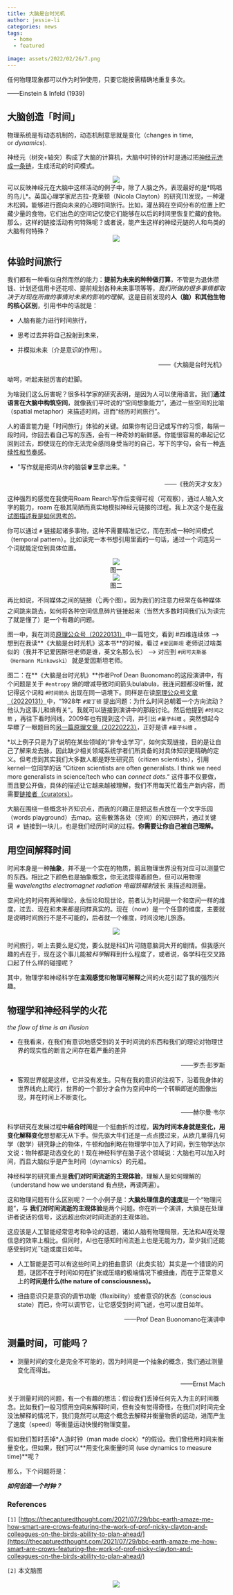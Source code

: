 ```yaml
---
title: 大脑是台时光机
author: jessie-li
categories: news
tags:
  - home
  - featured
 
image: assets/2022/02/26/7.png
---
```

任何物理现象都可以作为时钟使用，只要它能按需精确地重复多次。

——Einstein & Infeld (1939) 

## 大脑创造「时间」

物理系统是有动态机制的，动态机制意思就是变化（changes in time, or *dynamics*).

神经元（树突+轴突）构成了大脑的计算机，大脑中时钟的计时是通过把[神经元连成一条链](http://mp.weixin.qq.com/s?__biz=MzU5NjQxNzQ3Mw==&mid=2247487123&idx=1&sn=16d9a9c4148c8ce1afa1b932c2cb6a03&chksm=fe62403dc915c92bfeb34268db7096078c4fb6b2e1b0fb6e9873fa7c6b5455e44065ace8aaf4&scene=21#wechat_redirect)，生成活动的时间模式。

<div align=center><img src="/assets/2022/02/26/2.png"/></div>
可以反映神经元在大脑中这样活动的例子中，除了人脑之外，表现最好的是*鸣唱的鸟儿*。英国心理学家尼古拉-克莱顿（Nicola Clayton）的研究[1]发现，一种灌木松鸦，能够进行面向未来的心理时间旅行。比如，灌丛鸦在空间分布的位置上贮藏少量的食物，它们出色的空间记忆使它们能够在以后的时间里恢复贮藏的食物。那么，这样的链接活动有何特殊呢？或者说，能产生这样的神经元链的人和鸟类的大脑有何特殊？
<div align=center><img src="/assets/2022/02/26/3.png"/></div>

## 体验时间旅行

我们都有一种看似自然而然的能力：**提前为未来的种种做打算**，不管是为退休攒钱、计划还信用卡还花呗、提前规划各种未来事项等等，*我们所做的很多事情都取决于对现在所做的事情对未来的影响的理解*。这是目前发现的**人（脑）和其他生物的核心区别**，引用书中的话就是：

- 人脑有能力进行时间旅行， 

- 思考过去并将自己投射到未来， 

- 并模拟未来（介是意识的作用）。
 
<div align=right>——《大脑是台时光机》</div>


呦呵，听起来挺厉害的赶脚。

为啥我们这么厉害呢？很多科学家的研究表明，是因为人可以使用语言。我们**通过语言在大脑中构筑空间**，就像我们平时说的“空间想象能力”，通过一些空间的比喻（spatial metaphor）来描述时间，进而“经历时间旅行”。

人的语言能力是「时间旅行」体验的关键。如果你有记日记或写作的习惯，每隔一段时间，你回去看自己写的东西，会有一种奇妙的新鲜感。你能很容易的串起记忆回到过去，即使现在的你无法完全感同身受当时的自己，写下的字句，会有一种[连续性和节奏感](http://mp.weixin.qq.com/s?__biz=MzU5NjQxNzQ3Mw==&mid=2247486909&idx=1&sn=e726691b9c2d7f0dfa372305dea63fc3&chksm=fe624313c915ca05bd0c670a00b7bd6187a3aaa2403132b9ee302c5553b698750f702f113e85&scene=21#wechat_redirect)。


- "写作就是把词从你的脑袋🪣里拿出来。"
<div align=right>——《我的天才女友》</div>


这种强烈的感觉在我使用Roam Rearch写作后变得可视（可观察），通过人输入文字的能力，roam 在极其简陋而真实地模拟神经元链接的过程。我上次这个是在[我试图描述我是如何思考的](http://mp.weixin.qq.com/s?__biz=MzU5NjQxNzQ3Mw==&mid=2247486419&idx=1&sn=562ef1b1c6a715f7cef44f7b19879c6a&chksm=fe62457dc915cc6b4cfba838001d54556234100d01da3ac42cfe25b1e2f7e26d46d306eb7caa&scene=21#wechat_redirect)。

你可以通过 `#` 链接起诸多事物，这种不需要精准记忆，而在形成一种时间模式（temporal pattern）。比如读完一本书想引用里面的一句话，通过一个词连另一个词就能定位到具体位置。
<div align=center><img src="/assets/2022/02/26/4.png"/></div>

<div align=center>图一</div>
<div align=center><img src="/assets/2022/02/26/5.png"/></div>
<div align=center>图二</div>

再比如说，不同媒体之间的链接（👆两个图）。因为我们的注意力经常在各种媒体之间跳来跳去，如何将各种空间信息碎片链接起来（当然大多数时间我们认为读完了就是懂了）是一个有趣的问题。

图一中，我在浏览[原理公众号（20220131）](https://mp.weixin.qq.com/s?__biz=MzA4NDU1MDY5OA==&mid=2653225848&idx=1&sn=9df0570ab21b5cfa7adfda200d258cd5&scene=21#wechat_redirect)中一篇短文，看到 #四维连续体 --> 想到在我读**《大脑是台时光机》这本书**的时候，看过 `#爱因斯坦` 老师说过啥类似的（我并不记爱因斯坦老师是谁，英文名那么长） --> 对应到 `#闵可夫斯基（Hermann Minkowski）` 就是爱因斯坦老师。



图二：在**《大脑是台时光机》**作者Prof Dean Buonomano的这段演讲中，有个问题是关于 `#entropy` 熵的增减导致时间箭头bulabula，我连问题都没听懂，就记得这个词和 `#时间箭头` 出现在同一语境下。同样是在读[原理公众号文章（20220131）](https://mp.weixin.qq.com/s?__biz=MzA4NDU1MDY5OA==&mid=2653225848&idx=1&sn=9df0570ab21b5cfa7adfda200d258cd5&scene=21#wechat_redirect)中，“1928年 `#爱丁顿` 提出问题：为什么时间总朝着一个方向流动？他认为这事儿和熵有关“。我就可以链接到演讲中的那段讨论。然后他提到 `#时间之箭` ，再往下看时间线，2009年也有提到这个词，并引出 `#量子纠缠` 。突然想起今早瞟了一眼题目的[另一篇原理文章（20220223）](https://mp.weixin.qq.com/s?__biz=MzA4NDU1MDY5OA==&mid=2653226179&idx=1&sn=0320e9b62e6444104f6d5bf8e148b64d&scene=21#wechat_redirect)，正好是讲 `#量子纠缠` 。

*以上例子只是为了说明在某些领域的“非专业学习”，如何实现链接，目的是让自己了解来龙去脉，因此缺少相关领域系统学者们所具备的对具体知识更精确的定义。但考虑到其实我们大多数人都是野生研究员（citizen scientists），引用kernel一位同学的话 “Citizen scientists are often generalists. I think we need more generalists in science/tech who can *connect dots*.“ 这件事不仅要做，而且要公开做，具体的描述让它越来越被理解，我们不用每天忙着生产新内容，而需要[链接者（curators）](http://mp.weixin.qq.com/s?__biz=MzU5NjQxNzQ3Mw==&mid=2247486393&idx=1&sn=eca1e490572afa7f6566a8753506c1ba&chksm=fe624517c915cc01bcf47bff5c1322dac3ff88b14d0f1daf31d5184a1404eadbf47725887d6a&scene=21#wechat_redirect)。

大脑在围绕一些概念补齐知识点，而我的兴趣正是把这些点放在一个文字乐园（words playground）去map。这些散落各处（空间）的知识碎片，通过关键词  `#`  链接到一块儿，也是我们经历时间的过程。**你需要让你自己被自己理解。**

## 用空间解释时间

时间本身是一种**抽象**，并不是一个实在的物质，鹅且物理世界没有对应可以测量它的东西。相比之下颜色也是抽象概念，你无法摸得着颜色，但可以用物理量 *wavelengths electromagnet radiation 电磁铁辐射*波长 来描述和测量。

空间化的时间有两种理论，永恒论和现世论，前者认为时间是一个和空间一样的维度，过去、现在和未来都是同样真实的。现在（now）是一个任意的维度，主要就是说明时间旅行不是不可能的，后者就一个维度，时间没地儿旅游。

<div align=center><img src="/assets/2022/02/26/6.png"/></div>

时间旅行，听上去要么是幻觉，要么就是科幻片可随意脑洞大开的剧情。但我感兴趣的点在于，现在这个事儿能被*科学*解释到什么程度了，或者说，各学科在交叉路口起了什么样的碰撞呢？

其中，物理学和神经科学在**主观感觉**和**物理可解释**之间的火花引起了我的强烈兴趣。

## 物理学和神经科学的火花

*the flow of time is an illusion*

- 在我看来，在我们有意识地感受到的关于时间流的东西和我们的理论对物理世界的现实性的断言之间存在着严重的差异
<div align=right>——罗杰·彭罗斯</div>

- 客观世界就是这样，它并没有发生。只有在我的意识的注视下，沿着我身体的世界线向上爬行，世界的一个部分才会作为空间中的一个转瞬即逝的图像出现，并在时间上不断变化。
<div align=right>——赫尔曼·韦尔</div>

科学研究在发展过程中**结合时间**是一个挺曲折的过程，**因为时间本身就是变化，用变化解释变化**想想都无从下手。但先驱大牛们还是一点点摸过来，从欧几里得几何学（数学）研究静止的物体，牛顿和伽利略在物理学中加入了时间，到生物学达尔文说：物种都是动态变化的！现在神经科学在脑子这个领域说：大脑也可以加入时间，而且大脑似乎是产生时间（dynamics）的元祖。

神经科学的研究重点是**我们对时间流逝的主观体验**，理解人是如何理解的（understand how we understand 有点绕，再读两遍）。

这和物理问题有什么区别呢？一个小例子是：**大脑处理信息的速度**是一个“物理问题”，与 **我们对时间流逝的主观体验**是两个问题。你在听一个演讲，大脑是在处理讲者说话的信号，这远超出你对时间流逝的主观体验。

这应该是人工智能经常思考和争论的话题，诸如人脑有物理局限，无法和AI在处理信息的效率上相比。但同时，AI也在感知时间流逝上也是无能为力，至少我们还能感受到时光飞逝或度日如年。

- 人工智能是否可以有这些时间上的扭曲意识（此类实验）其实是一个错误的问题，谜团不在于时间如何在扩张或压缩的极端情况下被扭曲，而在于正常意义上的**时间是什么(the nature of consciousness)。**

- 扭曲意识只是意识的调节功能（flexibility）或者意识的状态（conscious state）而已，你可以调节它，让它感受到时间飞逝，也可以度日如年。
<div align=right>——Prof Dean Buonomano在演讲中</div>


## 测量时间，可能吗？

- 测量时间的变化是完全不可能的，因为时间是一个抽象的概念，我们通过测量变化而得出。

<div align=right>——Ernst Mach</div>


关于测量时间的问题，有一个有趣的想法：假设我们丢掉任何先入为主的时间概念。比如我们一般习惯用空间来解释时间，但有没有觉得奇怪，在我们对时间完全没法解释的情况下，我们竟然可以用这个概念去解释并衡量物质的运动，进而产生了速度（speed）等衡量运动快慢的物理变量。

假如我们暂时丢掉*人造时钟（man made clock）*的假设。我们曾经用时间来衡量变化，但如果，我们可以**用变化来衡量时间 (use dynamics to measure time)**呢？

那么，下个问题将是：

***如何创造一个时钟？***

### References

`[1]` [https://thecapturedthought.com/2021/07/29/bbc-earth-amaze-me-how-smart-are-crows-featuring-the-work-of-prof-nicky-clayton-and-colleagues-on-the-birds-ability-to-plan-ahead/](https://thecapturedthought.com/2021/07/29/bbc-earth-amaze-me-how-smart-are-crows-featuring-the-work-of-prof-nicky-clayton-and-colleagues-on-the-birds-ability-to-plan-ahead/)

`[2]` 本文脑图

<div align=center><img src="/assets/2022/02/26/7.png"/></div>
